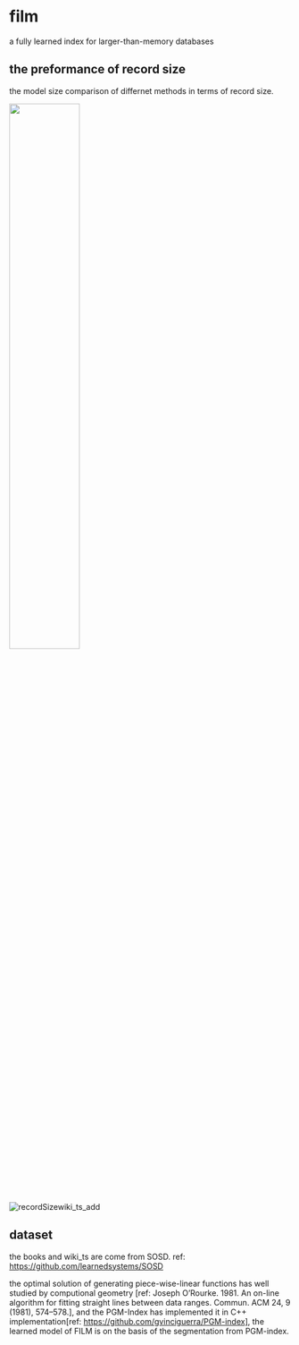 # film
a fully learned index for larger-than-memory databases


## the preformance of record size
the model size comparison of differnet methods in terms of record size.

<img src="https://user-images.githubusercontent.com/51820918/155705363-76a679d3-488a-479e-bfa2-7519077f97c8.png" width="50%" height="50%">

![recordSizewiki_ts_add](https://user-images.githubusercontent.com/51820918/155705150-5a7aa409-503d-4ef0-9e06-ef00f2fc7db8.png)


## dataset
the books and wiki_ts are come from SOSD. ref: https://github.com/learnedsystems/SOSD

the optimal solution of generating piece-wise-linear functions has well studied by computional geometry [ref: Joseph O’Rourke. 1981. An on-line algorithm for fitting straight lines between data ranges. Commun. ACM 24, 9 (1981), 574–578.], and the PGM-Index has implemented it in C++ implementation[ref: https://github.com/gvinciguerra/PGM-index], the learned model of FILM is on the basis of the segmentation from PGM-index.
